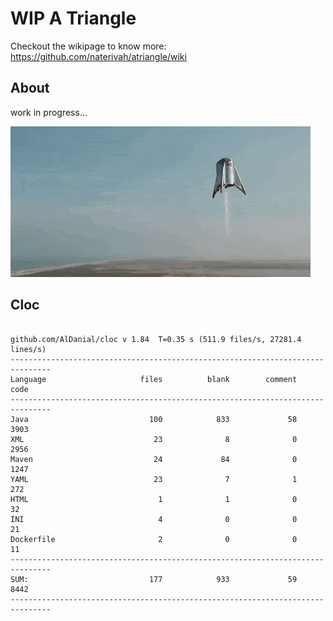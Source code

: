 # WIP A Triangle

  Checkout the wikipage to know more: https://github.com/naterivah/atriangle/wiki

  ## About
  work in progress...

  ![Screenshot](./docs/starhopper.gif?raw=true?style=center)

  ## Cloc 
 ``` 
 
github.com/AlDanial/cloc v 1.84  T=0.35 s (511.9 files/s, 27281.4 lines/s)
-------------------------------------------------------------------------------
Language                     files          blank        comment           code
-------------------------------------------------------------------------------
Java                           100            833             58           3903
XML                             23              8              0           2956
Maven                           24             84              0           1247
YAML                            23              7              1            272
HTML                             1              1              0             32
INI                              4              0              0             21
Dockerfile                       2              0              0             11
-------------------------------------------------------------------------------
SUM:                           177            933             59           8442
------------------------------------------------------------------------------- 
 ```
